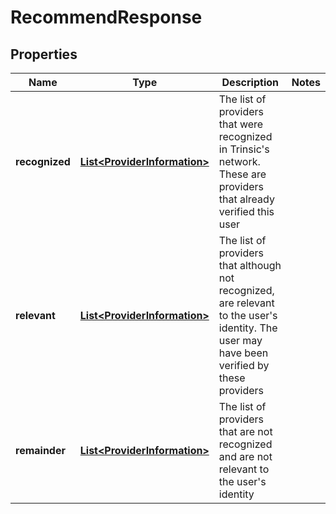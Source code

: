 

# RecommendResponse


## Properties

| Name | Type | Description | Notes |
|------------ | ------------- | ------------- | -------------|
|**recognized** | [**List&lt;ProviderInformation&gt;**](ProviderInformation.md) | The list of providers that were recognized in Trinsic&#39;s network. These are providers that already verified this user |  |
|**relevant** | [**List&lt;ProviderInformation&gt;**](ProviderInformation.md) | The list of providers that although not recognized, are relevant to the user&#39;s identity. The user may have been verified by these providers |  |
|**remainder** | [**List&lt;ProviderInformation&gt;**](ProviderInformation.md) | The list of providers that are not recognized and are not relevant to the user&#39;s identity |  |



